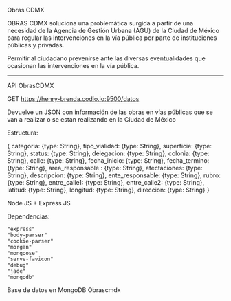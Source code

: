 Obras CDMX

OBRAS CDMX soluciona una problemática surgida a partir de una necesidad de la
Agencia de Gestión Urbana (AGU) de la Ciudad de México para regular las intervenciones
en la vía pública por parte de instituciones públicas y privadas.

Permitir al ciudadano prevenirse ante las diversas eventualidades que ocasionan
las intervenciones en la vía pública.

---------------------------------------------------------------------------------

API ObrasCDMX

GET https://henry-brenda.codio.io:9500/datos

Devuelve un JSON con información de las obras en vías públicas que se van a realizar
o se estan realizando en la Ciudad de México

Estructura:

{
    categoria: {type: String},
    tipo_vialidad: {type: String},
    superficie: {type: String},
    status: {type: String},
    delegacion: {type: String},
    colonia: {type: String},
    calle: {type: String},
    fecha_inicio: {type: String},
    fecha_termino: {type: String},
    area_responsable : {type: String},
    afectaciones: {type: String},
    descripcion: {type: String},
    ente_responsable: {type: String},
    rubro: {type: String},
    entre_calle1: {type: String},
    entre_calle2: {type: String},
    latitud: {type: String},
    longitud: {type: String},
    direccion: {type: String}
}

Node JS + Express JS

Dependencias:

	"express"
    "body-parser"
    "cookie-parser"
    "morgan"
    "mongoose"
    "serve-favicon"
    "debug"
    "jade"
    "mongodb"

Base de datos en MongoDB
Obrascmdx



